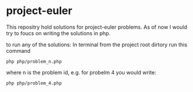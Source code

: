 # project-euler

This repositry hold solutions for project-euler problems. As of now I would try to foucs on writing the solutions in php. 

to run any of the solutions: 
In terminal from the project root dirtory run this command

```shell
php php/problem_n.php
```

where n is the problem id, e.g. for probelm 4 you would write:

```shell
php php/problem_4.php
```

 
